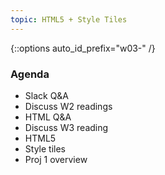 ```yaml
---
topic: HTML5 + Style Tiles
---
```


{::options auto_id_prefix="w03-" /}
<!-- {: .aside-wrapper}
<span class="highlighter">
[W03 Slides](files/w03.min.pdf){:target="_blank"} (PDF, 266 KB)
</span> -->

### Agenda

- Slack Q&A
- Discuss W2 readings
- HTML Q&A
- Discuss W3 reading
- HTML5
- Style tiles
- Proj 1 overview

<!-- ### Activities

### Homework -->

